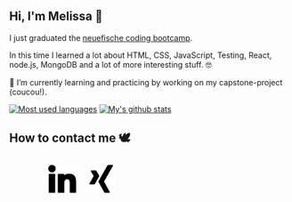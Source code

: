 ## Hi, I'm Melissa 🖖

I just graduated the [neuefische coding bootcamp](https://www.neuefische.de/). 

In this time I learned a lot about HTML, CSS, JavaScript, Testing, React, node.js, MongoDB and a lot of more interesting stuff. 🤓

 🌱 I’m currently learning and practicing by working on my capstone-project (coucou!). 

[![Most used languages](https://github-readme-stats.vercel.app/api/top-langs/?username=melissaceleste&layout=compact)](https://github.com/anuraghazra/github-readme-stats)
[![My's github stats](https://github-readme-stats.vercel.app/api?username=melissaceleste)](https://github.com/anuraghazra/github-readme-stats)


## How to contact me 🕊

 [<img style="display: inline; margin:10px; margin-left: 70px;" src="./linkedin.png" width="50px">](https://www.linkedin.com/in/melissa-gries-8005821a5/)[<img style="display: inline; margin: 10px;" src="./xing.png" width="50px">](https://www.xing.com/profile/MelissaCeleste_Gries)

